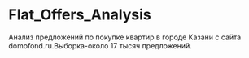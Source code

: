 # Flat_Offers_Analysis
 Анализ предложений по покупке квартир в городе Казани с сайта domofond.ru.Выборка-около 17 тысяч предложений.
